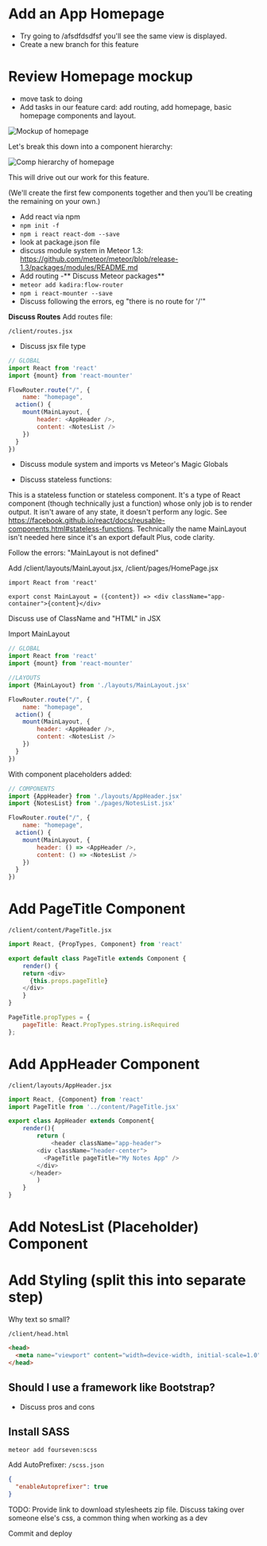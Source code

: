 # Add an App Homepage
- Try going to /afsdfdsdfsf you'll see the same view is displayed.
- Create a new branch for this feature

# Review Homepage mockup

- move task to doing
- Add tasks in our feature card: add routing, add homepage, basic homepage components and layout.

![Mockup of homepage](images/home-anon.png)


Let's break this down into a component hierarchy: 


![Comp hierarchy of homepage](images/home-components.png)

This will drive out our work for this feature.

(We'll create the first few components together and then you'll be creating the remaining on your own.)

- Add react via npm
- ```npm init -f```
- ```npm i react react-dom --save```
- look at package.json file
- discuss module system in Meteor 1.3: https://github.com/meteor/meteor/blob/release-1.3/packages/modules/README.md
- Add routing
-** Discuss Meteor packages**
- ``` meteor add kadira:flow-router ```
- ``` npm i react-mounter --save ```
- Discuss following the errors, eg "there is no route for '/'"

**Discuss Routes**
Add routes file:

``` /client/routes.jsx ```
- Discuss jsx file type

```js
// GLOBAL
import React from 'react'
import {mount} from 'react-mounter'

FlowRouter.route("/", {
	name: "homepage",
  action() {
    mount(MainLayout, {
        header: <AppHeader />,
        content: <NotesList />
    })
  }
})
```



- Discuss module system and imports vs Meteor's Magic Globals


- Discuss stateless functions:

 This is a stateless function or stateless component. It's a type of React component (though technically just a function) whose only job is to render output. It isn't aware of any state, it doesn't perform any logic. See https://facebook.github.io/react/docs/reusable-components.html#stateless-functions.  Technically the name MainLayout isn't needed here since it's an export default Plus, code clarity.


Follow the errors: "MainLayout is not defined"

Add /client/layouts/MainLayout.jsx, /client/pages/HomePage.jsx

```
import React from 'react'

export const MainLayout = ({content}) => <div className="app-container">{content}</div>
  ```
 Discuss use of ClassName and "HTML" in JSX
 

Import MainLayout

```js
// GLOBAL
import React from 'react'
import {mount} from 'react-mounter'

//LAYOUTS
import {MainLayout} from './layouts/MainLayout.jsx'

FlowRouter.route("/", {
	name: "homepage",
  action() {
    mount(MainLayout, {
        header: <AppHeader />,
        content: <NotesList />
    })
  }
})
```
With component placeholders added:
```js
// COMPONENTS
import {AppHeader} from './layouts/AppHeader.jsx'
import {NotesList} from './pages/NotesList.jsx'

FlowRouter.route("/", {
	name: "homepage",
  action() {
    mount(MainLayout, {
        header: () => <AppHeader />,
        content: () => <NotesList />
    })
  }
})
```
# Add PageTitle Component
``` /client/content/PageTitle.jsx ```

```js
import React, {PropTypes, Component} from 'react'

export default class PageTitle extends Component {
	render() {
    return <div>
      {this.props.pageTitle}
    </div>
	}
}

PageTitle.propTypes = {
	pageTitle: React.PropTypes.string.isRequired
};

```


# Add AppHeader Component

``` /client/layouts/AppHeader.jsx ```

```js
import React, {Component} from 'react'
import PageTitle from '../content/PageTitle.jsx'

export class AppHeader extends Component{
	render(){
		return (
			<header className="app-header">
        <div className="header-center">
          <PageTitle pageTitle="My Notes App" />
        </div>
      </header>
		)
	}
}
```

# Add NotesList (Placeholder) Component


# Add Styling (split this into separate step)

Why text so small?

``` /client/head.html ```

```html
<head>
  <meta name="viewport" content="width=device-width, initial-scale=1.0">
</head>
```

## Should I use a framework like Bootstrap?
- Discuss pros and cons

## Install SASS
```meteor add fourseven:scss ```

Add AutoPrefixer:
```/scss.json ``` 

```json
{
  "enableAutoprefixer": true
}
```

TODO: Provide link to download stylesheets zip file. Discuss taking over someone else's css, a common thing when working as a dev

Commit and deploy







